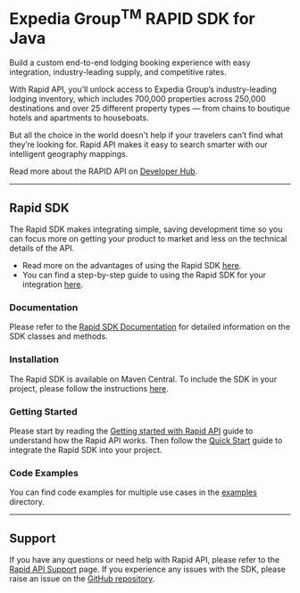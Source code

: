 # Expedia Group<sup>TM</sup> RAPID SDK for Java

Build a custom end-to-end lodging booking experience with easy integration, industry-leading supply, and competitive
rates.

With Rapid API, you’ll unlock access to Expedia Group’s industry-leading lodging inventory, which includes 700,000
properties
across 250,000 destinations and over 25 different property types — from chains to boutique hotels and apartments to
houseboats.

But all the choice in the world doesn't help if your travelers can’t find what they’re looking for.
Rapid API makes it easy to search smarter with our intelligent geography mappings.

Read more about the RAPID API on [Developer Hub](https://developers.expediagroup.com/docs/products/rapid).

---

## Rapid SDK

The Rapid SDK makes integrating simple, saving development time so you can focus more on getting your product to market
and less on the technical details of the API.

- Read more on the advantages of using the Rapid
  SDK [here](https://developers.expediagroup.com/docs/products/rapid/sdk/java).
- You can find a step-by-step guide to using the Rapid SDK for your
  integration [here](https://developers.expediagroup.com/docs/products/rapid/sdk/java/quick-start).

### Documentation

Please refer to the [Rapid SDK Documentation](https://opensource.expediagroup.com/rapid-java-sdk/latest/) for detailed
information on the SDK classes and methods.

### Installation

The Rapid SDK is available on Maven Central. To include the SDK in your project, please follow the
instructions [here](https://developers.expediagroup.com/docs/products/rapid/sdk/java/quick-start?language=java&buildTools=maven).

### Getting Started

Please start by reading
the [Getting started with Rapid API](https://developers.expediagroup.com/docs/products/rapid/setup/getting-started#getting-started-with-rapid)
guide to understand how the Rapid API works.
Then follow the [Quick Start](https://developers.expediagroup.com/docs/products/rapid/sdk/java/quick-start) guide to
integrate the Rapid SDK into your project.

### Code Examples

You can find code examples for multiple use cases in
the [examples](https://github.com/ExpediaGroup/rapid-java-sdk/blob/main/examples/src/main/java/com/expediagroup/sdk/rapid/examples/RapidSdkDemoApplication.java)
directory.

---

## Support

If you have any questions or need help with Rapid API, please refer to
the [Rapid API Support](https://support.expediapartnersolutions.com/hc/en-us) page.
If you experience any issues with the SDK, please raise an issue on
the [GitHub repository](https://github.com/ExpediaGroup/rapid-java-sdk/issues).